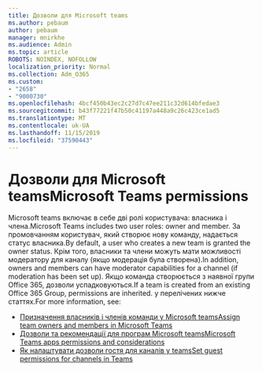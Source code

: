 ```yaml
---
title: Дозволи для Microsoft teams
ms.author: pebaum
author: pebaum
manager: mnirkhe
ms.audience: Admin
ms.topic: article
ROBOTS: NOINDEX, NOFOLLOW
localization_priority: Normal
ms.collection: Adm_O365
ms.custom:
- "2658"
- "9000730"
ms.openlocfilehash: 4bcf450b43ec2c27d7c47ee211c32d614bfedae3
ms.sourcegitcommit: b43f77221f47b50c41197a448a9c26c423ce1ad5
ms.translationtype: MT
ms.contentlocale: uk-UA
ms.lasthandoff: 11/15/2019
ms.locfileid: "37590443"
---
```

# <a name="microsoft-teams-permissions"></a><span data-ttu-id="3b9f1-102">Дозволи для Microsoft teams</span><span class="sxs-lookup"><span data-stu-id="3b9f1-102">Microsoft Teams permissions</span></span>

<span data-ttu-id="3b9f1-103">Microsoft teams включає в себе дві ролі користувача: власника і члена.</span><span class="sxs-lookup"><span data-stu-id="3b9f1-103">Microsoft Teams includes two user roles: owner and member.</span></span> <span data-ttu-id="3b9f1-104">За промовчанням користувач, який створює нову команду, надається статус власника.</span><span class="sxs-lookup"><span data-stu-id="3b9f1-104">By default, a user who creates a new team is granted the owner status.</span></span> <span data-ttu-id="3b9f1-105">Крім того, власники та члени можуть мати можливості модератору для каналу (якщо модерація була створена).</span><span class="sxs-lookup"><span data-stu-id="3b9f1-105">In addition, owners and members can have moderator capabilities for a channel (if moderation has been set up).</span></span> <span data-ttu-id="3b9f1-106">Якщо команда створюється з наявної групи Office 365, дозволи успадковуються.</span><span class="sxs-lookup"><span data-stu-id="3b9f1-106">If a team is created from an existing Office 365 Group, permissions are inherited.</span></span> <span data-ttu-id="3b9f1-107">у перелічених нижче статтях.</span><span class="sxs-lookup"><span data-stu-id="3b9f1-107">For more information, see:</span></span>

- [<span data-ttu-id="3b9f1-108">Призначення власників і членів команди у Microsoft teams</span><span class="sxs-lookup"><span data-stu-id="3b9f1-108">Assign team owners and members in Microsoft Teams</span></span>](https://docs.microsoft.com/microsoftteams/assign-roles-permissions)
- [<span data-ttu-id="3b9f1-109">Дозволи та рекомендації для програм Microsoft teams</span><span class="sxs-lookup"><span data-stu-id="3b9f1-109">Microsoft Teams apps permissions and considerations</span></span>](https://docs.microsoft.com/microsoftteams/app-permissions)
- [<span data-ttu-id="3b9f1-110">Як налаштувати дозволи гостя для каналів у teams</span><span class="sxs-lookup"><span data-stu-id="3b9f1-110">Set guest permissions for channels in Teams</span></span>](https://support.office.com/article/4756c468-2746-4bfd-a582-736d55fcc169)
